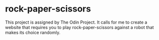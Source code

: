 # rock-paper-scissors

This project is assigned by The Odin Project. It calls for me to create a website that requires you to play
rock-paper-scissors against a robot that makes its choice randomly.
